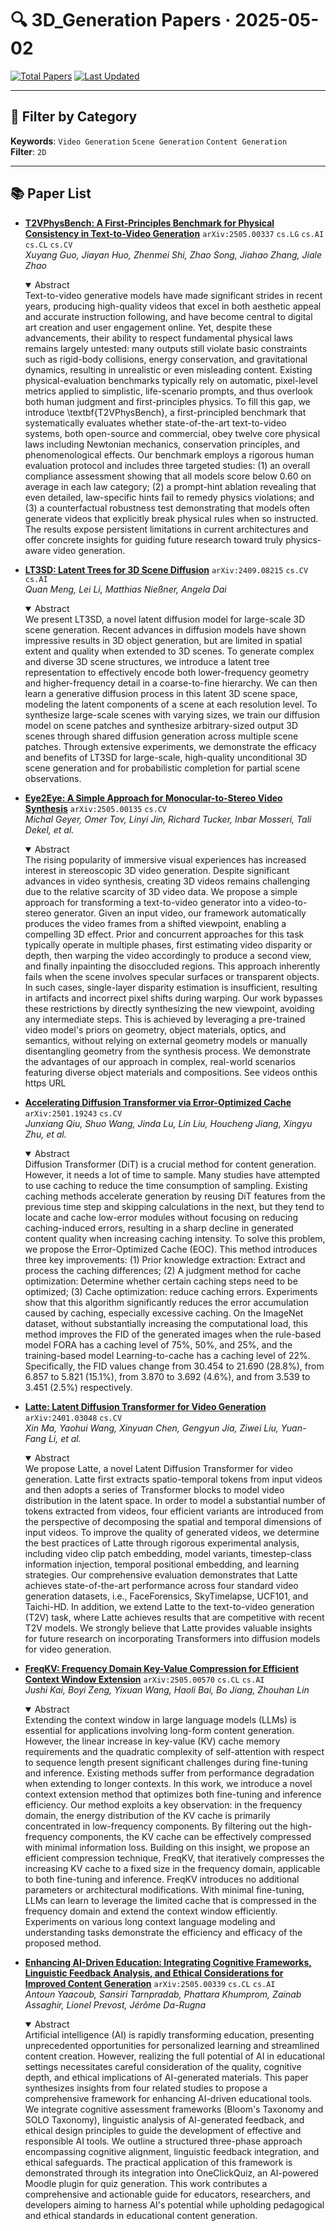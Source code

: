 # 🔍 3D_Generation Papers · 2025-05-02

[![Total Papers](https://img.shields.io/badge/Papers-7-2688EB)]()
[![Last Updated](https://img.shields.io/badge/dynamic/json?url=https://api.github.com/repos/tavish9/awesome-daily-AI-arxiv/commits/main&query=%24.commit.author.date&label=updated&color=orange)]()

---

## 📌 Filter by Category
**Keywords**: `Video Generation` `Scene Generation` `Content Generation`  
**Filter**: `2D`

---

## 📚 Paper List

- **[T2VPhysBench: A First-Principles Benchmark for Physical Consistency in Text-to-Video Generation](https://arxiv.org/abs/2505.00337)**  `arXiv:2505.00337`  `cs.LG` `cs.AI` `cs.CL` `cs.CV`  
  _Xuyang Guo, Jiayan Huo, Zhenmei Shi, Zhao Song, Jiahao Zhang, Jiale Zhao_
  <details open><summary>Abstract</summary>
  Text-to-video generative models have made significant strides in recent years, producing high-quality videos that excel in both aesthetic appeal and accurate instruction following, and have become central to digital art creation and user engagement online. Yet, despite these advancements, their ability to respect fundamental physical laws remains largely untested: many outputs still violate basic constraints such as rigid-body collisions, energy conservation, and gravitational dynamics, resulting in unrealistic or even misleading content. Existing physical-evaluation benchmarks typically rely on automatic, pixel-level metrics applied to simplistic, life-scenario prompts, and thus overlook both human judgment and first-principles physics. To fill this gap, we introduce \textbf{T2VPhysBench}, a first-principled benchmark that systematically evaluates whether state-of-the-art text-to-video systems, both open-source and commercial, obey twelve core physical laws including Newtonian mechanics, conservation principles, and phenomenological effects. Our benchmark employs a rigorous human evaluation protocol and includes three targeted studies: (1) an overall compliance assessment showing that all models score below 0.60 on average in each law category; (2) a prompt-hint ablation revealing that even detailed, law-specific hints fail to remedy physics violations; and (3) a counterfactual robustness test demonstrating that models often generate videos that explicitly break physical rules when so instructed. The results expose persistent limitations in current architectures and offer concrete insights for guiding future research toward truly physics-aware video generation.
  </details>

- **[LT3SD: Latent Trees for 3D Scene Diffusion](https://arxiv.org/abs/2409.08215)**  `arXiv:2409.08215`  `cs.CV` `cs.AI`  
  _Quan Meng, Lei Li, Matthias Nießner, Angela Dai_
  <details open><summary>Abstract</summary>
  We present LT3SD, a novel latent diffusion model for large-scale 3D scene generation. Recent advances in diffusion models have shown impressive results in 3D object generation, but are limited in spatial extent and quality when extended to 3D scenes. To generate complex and diverse 3D scene structures, we introduce a latent tree representation to effectively encode both lower-frequency geometry and higher-frequency detail in a coarse-to-fine hierarchy. We can then learn a generative diffusion process in this latent 3D scene space, modeling the latent components of a scene at each resolution level. To synthesize large-scale scenes with varying sizes, we train our diffusion model on scene patches and synthesize arbitrary-sized output 3D scenes through shared diffusion generation across multiple scene patches. Through extensive experiments, we demonstrate the efficacy and benefits of LT3SD for large-scale, high-quality unconditional 3D scene generation and for probabilistic completion for partial scene observations.
  </details>

- **[Eye2Eye: A Simple Approach for Monocular-to-Stereo Video Synthesis](https://arxiv.org/abs/2505.00135)**  `arXiv:2505.00135`  `cs.CV`  
  _Michal Geyer, Omer Tov, Linyi Jin, Richard Tucker, Inbar Mosseri, Tali Dekel, et al._
  <details open><summary>Abstract</summary>
  The rising popularity of immersive visual experiences has increased interest in stereoscopic 3D video generation. Despite significant advances in video synthesis, creating 3D videos remains challenging due to the relative scarcity of 3D video data. We propose a simple approach for transforming a text-to-video generator into a video-to-stereo generator. Given an input video, our framework automatically produces the video frames from a shifted viewpoint, enabling a compelling 3D effect. Prior and concurrent approaches for this task typically operate in multiple phases, first estimating video disparity or depth, then warping the video accordingly to produce a second view, and finally inpainting the disoccluded regions. This approach inherently fails when the scene involves specular surfaces or transparent objects. In such cases, single-layer disparity estimation is insufficient, resulting in artifacts and incorrect pixel shifts during warping. Our work bypasses these restrictions by directly synthesizing the new viewpoint, avoiding any intermediate steps. This is achieved by leveraging a pre-trained video model's priors on geometry, object materials, optics, and semantics, without relying on external geometry models or manually disentangling geometry from the synthesis process. We demonstrate the advantages of our approach in complex, real-world scenarios featuring diverse object materials and compositions. See videos onthis https URL
  </details>

- **[Accelerating Diffusion Transformer via Error-Optimized Cache](https://arxiv.org/abs/2501.19243)**  `arXiv:2501.19243`  `cs.CV`  
  _Junxiang Qiu, Shuo Wang, Jinda Lu, Lin Liu, Houcheng Jiang, Xingyu Zhu, et al._
  <details open><summary>Abstract</summary>
  Diffusion Transformer (DiT) is a crucial method for content generation. However, it needs a lot of time to sample. Many studies have attempted to use caching to reduce the time consumption of sampling. Existing caching methods accelerate generation by reusing DiT features from the previous time step and skipping calculations in the next, but they tend to locate and cache low-error modules without focusing on reducing caching-induced errors, resulting in a sharp decline in generated content quality when increasing caching intensity. To solve this problem, we propose the Error-Optimized Cache (EOC). This method introduces three key improvements: (1) Prior knowledge extraction: Extract and process the caching differences; (2) A judgment method for cache optimization: Determine whether certain caching steps need to be optimized; (3) Cache optimization: reduce caching errors. Experiments show that this algorithm significantly reduces the error accumulation caused by caching, especially excessive caching. On the ImageNet dataset, without substantially increasing the computational load, this method improves the FID of the generated images when the rule-based model FORA has a caching level of 75%, 50%, and 25%, and the training-based model Learning-to-cache has a caching level of 22%. Specifically, the FID values change from 30.454 to 21.690 (28.8%), from 6.857 to 5.821 (15.1%), from 3.870 to 3.692 (4.6%), and from 3.539 to 3.451 (2.5%) respectively.
  </details>

- **[Latte: Latent Diffusion Transformer for Video Generation](https://arxiv.org/abs/2401.03048)**  `arXiv:2401.03048`  `cs.CV`  
  _Xin Ma, Yaohui Wang, Xinyuan Chen, Gengyun Jia, Ziwei Liu, Yuan-Fang Li, et al._
  <details open><summary>Abstract</summary>
  We propose Latte, a novel Latent Diffusion Transformer for video generation. Latte first extracts spatio-temporal tokens from input videos and then adopts a series of Transformer blocks to model video distribution in the latent space. In order to model a substantial number of tokens extracted from videos, four efficient variants are introduced from the perspective of decomposing the spatial and temporal dimensions of input videos. To improve the quality of generated videos, we determine the best practices of Latte through rigorous experimental analysis, including video clip patch embedding, model variants, timestep-class information injection, temporal positional embedding, and learning strategies. Our comprehensive evaluation demonstrates that Latte achieves state-of-the-art performance across four standard video generation datasets, i.e., FaceForensics, SkyTimelapse, UCF101, and Taichi-HD. In addition, we extend Latte to the text-to-video generation (T2V) task, where Latte achieves results that are competitive with recent T2V models. We strongly believe that Latte provides valuable insights for future research on incorporating Transformers into diffusion models for video generation.
  </details>

- **[FreqKV: Frequency Domain Key-Value Compression for Efficient Context Window Extension](https://arxiv.org/abs/2505.00570)**  `arXiv:2505.00570`  `cs.CL` `cs.AI`  
  _Jushi Kai, Boyi Zeng, Yixuan Wang, Haoli Bai, Bo Jiang, Zhouhan Lin_
  <details open><summary>Abstract</summary>
  Extending the context window in large language models (LLMs) is essential for applications involving long-form content generation. However, the linear increase in key-value (KV) cache memory requirements and the quadratic complexity of self-attention with respect to sequence length present significant challenges during fine-tuning and inference. Existing methods suffer from performance degradation when extending to longer contexts. In this work, we introduce a novel context extension method that optimizes both fine-tuning and inference efficiency. Our method exploits a key observation: in the frequency domain, the energy distribution of the KV cache is primarily concentrated in low-frequency components. By filtering out the high-frequency components, the KV cache can be effectively compressed with minimal information loss. Building on this insight, we propose an efficient compression technique, FreqKV, that iteratively compresses the increasing KV cache to a fixed size in the frequency domain, applicable to both fine-tuning and inference. FreqKV introduces no additional parameters or architectural modifications. With minimal fine-tuning, LLMs can learn to leverage the limited cache that is compressed in the frequency domain and extend the context window efficiently. Experiments on various long context language modeling and understanding tasks demonstrate the efficiency and efficacy of the proposed method.
  </details>

- **[Enhancing AI-Driven Education: Integrating Cognitive Frameworks, Linguistic Feedback Analysis, and Ethical Considerations for Improved Content Generation](https://arxiv.org/abs/2505.00339)**  `arXiv:2505.00339`  `cs.CL` `cs.AI`  
  _Antoun Yaacoub, Sansiri Tarnpradab, Phattara Khumprom, Zainab Assaghir, Lionel Prevost, Jérôme Da-Rugna_
  <details open><summary>Abstract</summary>
  Artificial intelligence (AI) is rapidly transforming education, presenting unprecedented opportunities for personalized learning and streamlined content creation. However, realizing the full potential of AI in educational settings necessitates careful consideration of the quality, cognitive depth, and ethical implications of AI-generated materials. This paper synthesizes insights from four related studies to propose a comprehensive framework for enhancing AI-driven educational tools. We integrate cognitive assessment frameworks (Bloom's Taxonomy and SOLO Taxonomy), linguistic analysis of AI-generated feedback, and ethical design principles to guide the development of effective and responsible AI tools. We outline a structured three-phase approach encompassing cognitive alignment, linguistic feedback integration, and ethical safeguards. The practical application of this framework is demonstrated through its integration into OneClickQuiz, an AI-powered Moodle plugin for quiz generation. This work contributes a comprehensive and actionable guide for educators, researchers, and developers aiming to harness AI's potential while upholding pedagogical and ethical standards in educational content generation.
  </details>
